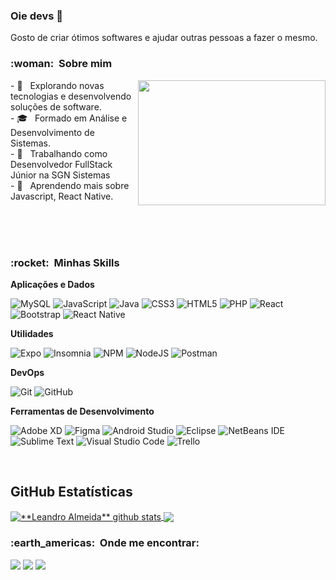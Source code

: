 ### Oie devs 👋

Gosto de criar ótimos softwares e ajudar outras pessoas a fazer o mesmo.


<h3> :woman: &nbsp;Sobre mim </h3>
 <img align="right" width="300" height="200" src="https://c.tenor.com/flflC6GFzO8AAAAd/sultan-alrefaei-programmer.gif" />
- 🤔 &nbsp; Explorando novas tecnologias e desenvolvendo soluções de software. <br/>
- 🎓 &nbsp; Formado em Análise e Desenvolvimento de Sistemas.<br/>
- 💼 &nbsp; Trabalhando como Desenvolvedor FullStack Júnior na SGN Sistemas<br/>
- 🌱 &nbsp; Aprendendo mais sobre Javascript, React Native.<br/>
 
<br/><br/><br/>
<h3> :rocket: &nbsp;Minhas Skills </h3>

**Aplicações e Dados**

  ![MySQL](https://img.shields.io/badge/mysql-%2300f.svg?style=for-the-badge&logo=mysql&logoColor=white)
  ![JavaScript](https://img.shields.io/badge/javascript-%23323330.svg?style=for-the-badge&logo=javascript&logoColor=%23F7DF1E)
  ![Java](https://img.shields.io/badge/java-%23ED8B00.svg?style=for-the-badge&logo=java&logoColor=white)
  ![CSS3](https://img.shields.io/badge/css3-%231572B6.svg?style=for-the-badge&logo=css3&logoColor=white)
  ![HTML5](https://img.shields.io/badge/html5-%23E34F26.svg?style=for-the-badge&logo=html5&logoColor=white)
  ![PHP](https://img.shields.io/badge/php-%23777BB4.svg?style=for-the-badge&logo=php&logoColor=white)
  ![React](https://img.shields.io/badge/react-%2320232a.svg?style=for-the-badge&logo=react&logoColor=%2361DAFB)
  ![Bootstrap](https://img.shields.io/badge/bootstrap-%23563D7C.svg?style=for-the-badge&logo=bootstrap&logoColor=white)
  ![React Native](https://img.shields.io/badge/react_native-%2320232a.svg?style=for-the-badge&logo=react&logoColor=%2361DAFB)
    

**Utilidades**

  ![Expo](https://img.shields.io/badge/expo-1C1E24?style=for-the-badge&logo=expo&logoColor=#D04A37)
  ![Insomnia](https://img.shields.io/badge/Insomnia-black?style=for-the-badge&logo=insomnia&logoColor=5849BE)
  ![NPM](https://img.shields.io/badge/NPM-%23000000.svg?style=for-the-badge&logo=npm&logoColor=white)
	![NodeJS](https://img.shields.io/badge/node.js-6DA55F?style=for-the-badge&logo=node.js&logoColor=white)
  ![Postman](https://img.shields.io/badge/Postman-FF6C37?style=for-the-badge&logo=postman&logoColor=white)
  

**DevOps**

  ![Git](https://img.shields.io/badge/git-%23F05033.svg?style=for-the-badge&logo=git&logoColor=white)
  ![GitHub](https://img.shields.io/badge/github-%23121011.svg?style=for-the-badge&logo=github&logoColor=white)


**Ferramentas de Desenvolvimento**

  ![Adobe XD](https://img.shields.io/badge/Adobe%20XD-470137?style=for-the-badge&logo=Adobe%20XD&logoColor=#FF61F6)
  ![Figma](https://img.shields.io/badge/figma-%23F24E1E.svg?style=for-the-badge&logo=figma&logoColor=white)
  ![Android Studio](https://img.shields.io/badge/Android%20Studio-3DDC84.svg?style=for-the-badge&logo=android-studio&logoColor=white)
  ![Eclipse](https://img.shields.io/badge/Eclipse-FE7A16.svg?style=for-the-badge&logo=Eclipse&logoColor=white)
  ![NetBeans IDE](https://img.shields.io/badge/NetBeans-1B6AC6.svg?style=for-the-badge&logo=apache-netbeans-ide&logoColor=white)
  ![Sublime Text](https://img.shields.io/badge/sublime_text-%23575757.svg?style=for-the-badge&logo=sublime-text&logoColor=important)
  ![Visual Studio Code](https://img.shields.io/badge/Visual%20Studio%20Code-0078d7.svg?style=for-the-badge&logo=visual-studio-code&logoColor=white)
  ![Trello](https://img.shields.io/badge/Trello-%23026AA7.svg?style=for-the-badge&logo=Trello&logoColor=white)

<br/>

## **GitHub Estatísticas**



<a href="https://github.com/Gurupreet">
  <img align="center" src="https://github-readme-stats.vercel.app/api?username=leandro-almeida98&show_icons=true&theme=radical&line_height=27" alt="**Leandro Almeida** github stats"/>
</a>
<a href="https://github.com/Gurupreet">
  <img align="center" src="https://github-readme-stats.vercel.app/api/top-langs/?username=leandro-almeida98&layout=compact&theme=radical&hide_langs_below=1" />
</a>


<br>

<h3> :earth_americas: &nbsp;Onde me encontrar: </h3> 

<div> 
 
  <a href="mailto:leandro.sacramento98@gmail.com" target="_blank"><img src="https://img.shields.io/badge/-Email-%23E4405F?style=for-the-badge&logo=gmail&logoColor=white" target="_blank"></a>
  <a href="https://www.linkedin.com/in/leandro-almeida-38479914b/" target="_blank"><img src="https://img.shields.io/badge/-LinkedIn-%230077B5?style=for-the-badge&logo=linkedin&logoColor=white" target="_blank"></a> 
   <a href="https://api.whatsapp.com/send?phone=5571985154746" target="_blank"><img src="https://img.shields.io/badge/WhatsApp-3DDC84.svg?style=for-the-badge&logo=WhatsApp&logoColor=white" target="_blank"></a> 
 
 
 
</div>
